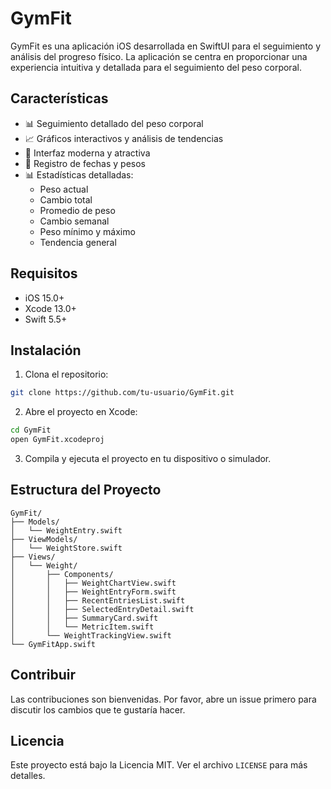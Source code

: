 # GymFit

GymFit es una aplicación iOS desarrollada en SwiftUI para el seguimiento y análisis del progreso físico. La aplicación se centra en proporcionar una experiencia intuitiva y detallada para el seguimiento del peso corporal.

## Características

- 📊 Seguimiento detallado del peso corporal
- 📈 Gráficos interactivos y análisis de tendencias
- 📱 Interfaz moderna y atractiva
- 📅 Registro de fechas y pesos
- 📊 Estadísticas detalladas:
  - Peso actual
  - Cambio total
  - Promedio de peso
  - Cambio semanal
  - Peso mínimo y máximo
  - Tendencia general

## Requisitos

- iOS 15.0+
- Xcode 13.0+
- Swift 5.5+

## Instalación

1. Clona el repositorio:
```bash
git clone https://github.com/tu-usuario/GymFit.git
```

2. Abre el proyecto en Xcode:
```bash
cd GymFit
open GymFit.xcodeproj
```

3. Compila y ejecuta el proyecto en tu dispositivo o simulador.

## Estructura del Proyecto

```
GymFit/
├── Models/
│   └── WeightEntry.swift
├── ViewModels/
│   └── WeightStore.swift
├── Views/
│   └── Weight/
│       ├── Components/
│       │   ├── WeightChartView.swift
│       │   ├── WeightEntryForm.swift
│       │   ├── RecentEntriesList.swift
│       │   ├── SelectedEntryDetail.swift
│       │   ├── SummaryCard.swift
│       │   └── MetricItem.swift
│       └── WeightTrackingView.swift
└── GymFitApp.swift
```

## Contribuir

Las contribuciones son bienvenidas. Por favor, abre un issue primero para discutir los cambios que te gustaría hacer.

## Licencia

Este proyecto está bajo la Licencia MIT. Ver el archivo `LICENSE` para más detalles. 